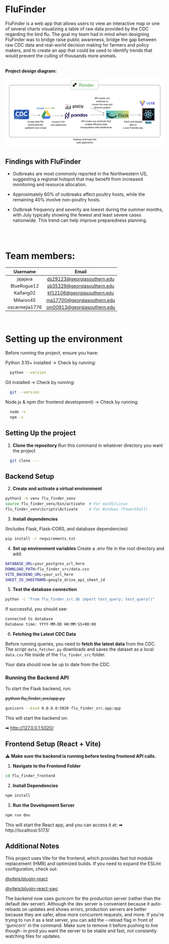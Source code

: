 # FluFinder
FluFinder is a web app that allows users to view an interactive map or one of several charts visualizing a table of raw data provided by the CDC regarding the bird flu. The goal my team had in mind when designing FluFinder was to bridge raise public awareness, bridge the gap between raw CDC data and real-world decision making for farmers and policy makers, and to create an app that could be used to identify trends that would prevent the culling of thousands more animals.
<br>
<br>

**Project design diagram:**

![alt text](image.png)

## Findings with FluFinder
- Outbreaks are most commonly reported in the Northwestern US, suggesting a regional hotspot that
may benefit from increased monitoring and resource allocation.

- Approximately 60% of outbreaks affect poultry hosts, while the remaining 40% involve non-poultry hosts.

- Outbreak frequency and severity are lowest during the summer months, with July typically showing the fewest and least severe cases nationwide. This trend can help improve preparedness planning.

<br>
<br>

# Team members:

|    Username    |            Email            |
| :------------: | :-------------------------: |
|    jajajava    | ds29123@georgiasouthern.edu |
|  BlueRogue12   | sb35329@georgiasouthern.edu |
|   Kaifang02    | kf12106@georgiasouthern.edu |
|    MAaron45    | ma17700@georgiasouthern.edu |
| oscarmejia1776 | om00913@georgiasouthern.edu |
<br>

# Setting up the environment

Before running the project, ensure you have:

Python 3.10+ installed → Check by running:

```bash
  python --version
```

Git installed → Check by running:

```bash
  git --version
```

Node.js & npm (for frontend development) → Check by running:

```bash
  node -v
  npm -v

```

## Setting Up the project

1. **Clone the repository**
   Run this command in whatever directory you want the project

```bash
  git clone ---
```

## Backend Setup

2. **Create and activate a virtual environment**

```bash
python3 -m venv flu_finder_venv
source flu_finder_venv/bin/activate  # For macOS/Linux
flu_finder_venv\Scripts\Activate     # For Windows (PowerShell)
```

3. **Install dependencies**

(Includes Flask, Flask-CORS, and database dependencies)

```bash
pip install -r requirements.txt
```

4. **Set up environment variables**
   Create a .env file in the root directory and add:

```bash
DATABASE_URL=your_postgres_url_here
DOWNLOAD_PATH=flu_finder_src/data.csv
VITE_BACKEND_URL=your_url_here
SHEET_ID_SHEETNAME=google_drive_api_sheet_id
```

5. **Test the database connection**

```bash
python -c "from flu_finder_src.db import test_query; test_query()"
```

If successful, you should see:

```bash
Connected to database
Database time: YYYY-MM-DD HH:MM:SS+00:00
```

6. **Fetching the Latest CDC Data**

Before running queries, you need to **fetch the latest data** from the CDC.
The script `data_fetcher.py` downloads and saves the dataset as a local `data.csv` file inside of the `flu_finder_src` folder.

Your data should now be up to date from the CDC.

### **Running the Backend API**

To start the Flask backend, run:

~~python flu_finder_src/app.py~~
```bash
gunicorn --bind 0.0.0.0:5020 flu_finder_src.app:app
```

This will start the backend on:

➡ http://127.0.0.1:5020/

## Frontend Setup (React + Vite)

⚠️ **Make sure the backend is running before testing frontend API calls.**

1. **Navigate to the Frontend Folder**

```bash
cd flu_finder_frontend
```

2. **Install Dependencies**

```bash
npm install
```

3. **Run the Development Server**

```bash
npm run dev
```

This will start the React app, and you can access it at:
➡ http://localhost:5173/

## Additional Notes

This project uses Vite for the frontend, which provides fast hot module replacement (HMR) and optimized builds.
If you need to expand the ESLint configuration, check out:

[@vitejs/plugin-react](https://github.com/vitejs/vite-plugin-react/blob/main/packages/plugin-react/README.md)

[@vitejs/plugin-react-swc](https://github.com/vitejs/vite-plugin-react-swc/blob/main/README.md)

The backend now uses gunicorn for the production server (rather than the default dev server). Although the dev server is convenient because it auto-reloads on updates and shows errors, production servers are better because they are safer, allow more concurrent requests, and more.
If you're trying to run it as a test server, you can add the --reload flag in front of 'gunicorn' in the command. Make sure to remove it before pushing to live though- in prod you want the server to be stable and fast, not constantly watching files for updates.
